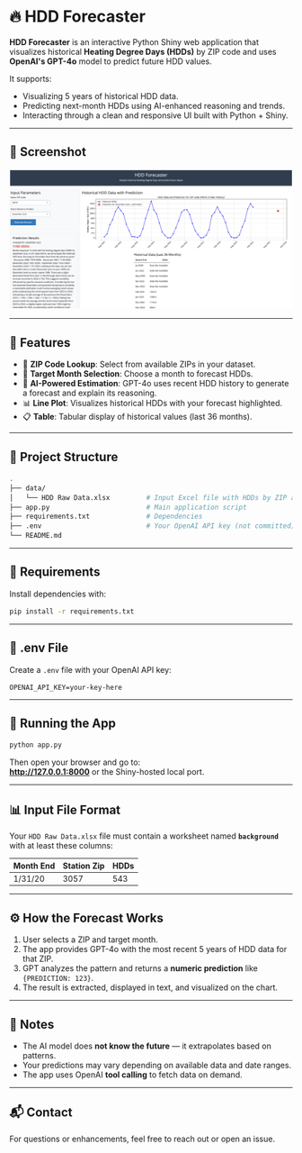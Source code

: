 # 🔥 HDD Forecaster

**HDD Forecaster** is an interactive Python Shiny web application that visualizes historical **Heating Degree Days (HDDs)** by ZIP code and uses **OpenAI's GPT-4o** model to predict future HDD values.

It supports:
- Visualizing 5 years of historical HDD data.
- Predicting next-month HDDs using AI-enhanced reasoning and trends.
- Interacting through a clean and responsive UI built with Python + Shiny.

---

## 📸 Screenshot

<img src="docs/screenshot.png" alt="HDD Forecaster UI" width="700"/>

---

## 🚀 Features

- 🔎 **ZIP Code Lookup**: Select from available ZIPs in your dataset.
- 📆 **Target Month Selection**: Choose a month to forecast HDDs.
- 🤖 **AI-Powered Estimation**: GPT-4o uses recent HDD history to generate a forecast and explain its reasoning.
- 📊 **Line Plot**: Visualizes historical HDDs with your forecast highlighted.
- 📋 **Table**: Tabular display of historical values (last 36 months).

---

## 📁 Project Structure

```bash
.
├── data/
│   └── HDD Raw Data.xlsx         # Input Excel file with HDDs by ZIP and date
├── app.py                        # Main application script
├── requirements.txt              # Dependencies
├── .env                          # Your OpenAI API key (not committed)
└── README.md
```

---

## 🧪 Requirements

Install dependencies with:

```bash
pip install -r requirements.txt
```

---

## 🔐 .env File

Create a `.env` file with your OpenAI API key:

```
OPENAI_API_KEY=your-key-here
```

---

## 🏃 Running the App

```bash
python app.py
```

Then open your browser and go to:  
**http://127.0.0.1:8000** or the Shiny-hosted local port.

---

## 📊 Input File Format

Your `HDD Raw Data.xlsx` file must contain a worksheet named **`background`** with at least these columns:

| Month End | Station Zip | HDDs |  
|-----------|-------------|------|  
| 1/31/20   | 3057        | 543  |

---

## ⚙️ How the Forecast Works

1. User selects a ZIP and target month.
2. The app provides GPT-4o with the most recent 5 years of HDD data for that ZIP.
3. GPT analyzes the pattern and returns a **numeric prediction** like `{PREDICTION: 123}`.
4. The result is extracted, displayed in text, and visualized on the chart.

---

## 📌 Notes

- The AI model does **not know the future** — it extrapolates based on patterns.
- Your predictions may vary depending on available data and date ranges.
- The app uses OpenAI **tool calling** to fetch data on demand.

---

## 📬 Contact

For questions or enhancements, feel free to reach out or open an issue.
